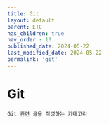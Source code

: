 ```yaml
---
title: Git
layout: default
parent: ETC
has_children: true
nav_order : 10
published_date: 2024-05-22
last_modified_date: 2024-05-22
permalink: 'git'
---
```


# Git

`Git 관련 글을 작성하는 카테고리`